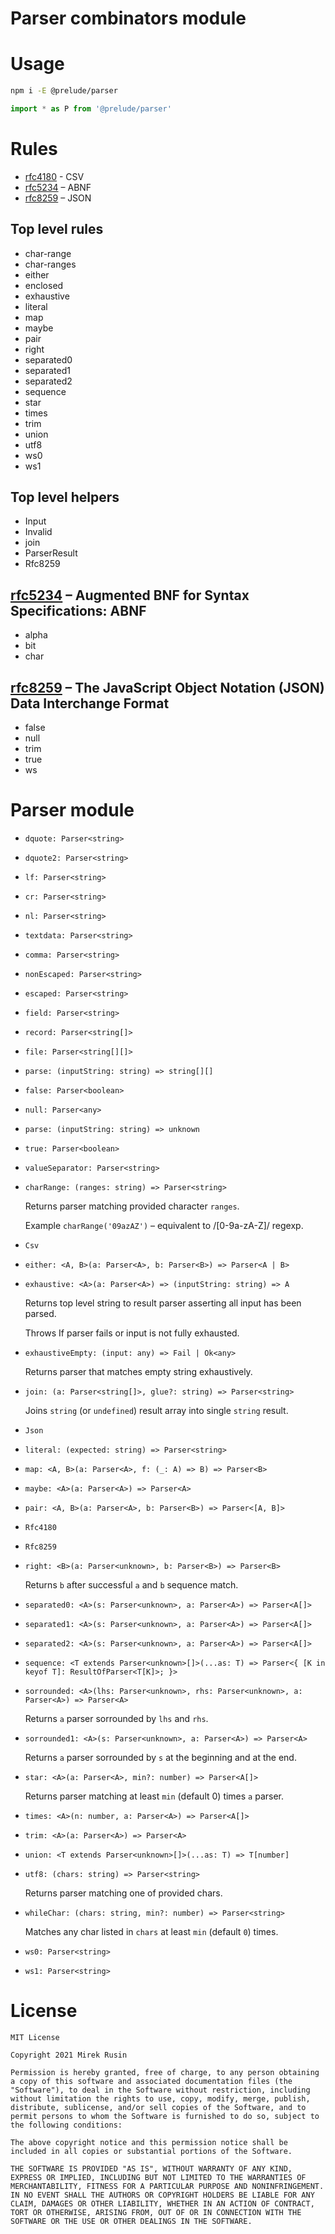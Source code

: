 # Parser combinators module

# Usage

```bash
npm i -E @prelude/parser
```

```ts
import * as P from '@prelude/parser'
```

# Rules

* [rfc4180](https://datatracker.ietf.org/doc/html/rfc4180) - CSV
* [rfc5234](https://datatracker.ietf.org/doc/html/rfc5234) – ABNF
* [rfc8259](https://datatracker.ietf.org/doc/html/rfc8259) – JSON

## Top level rules

* char-range
* char-ranges
* either
* enclosed
* exhaustive
* literal
* map
* maybe
* pair
* right
* separated0
* separated1
* separated2
* sequence
* star
* times
* trim
* union
* utf8
* ws0
* ws1

## Top level helpers

* Input
* Invalid
* join
* ParserResult
* Rfc8259

## [rfc5234](https://datatracker.ietf.org/doc/html/rfc5234) – Augmented BNF for Syntax Specifications: ABNF

* alpha
* bit
* char

## [rfc8259](https://datatracker.ietf.org/doc/html/rfc8259) – The JavaScript Object Notation (JSON) Data Interchange Format

* false
* null
* trim
* true
* ws

# Parser module

* `dquote: Parser<string>`

* `dquote2: Parser<string>`

* `lf: Parser<string>`

* `cr: Parser<string>`

* `nl: Parser<string>`

* `textdata: Parser<string>`

* `comma: Parser<string>`

* `nonEscaped: Parser<string>`

* `escaped: Parser<string>`

* `field: Parser<string>`

* `record: Parser<string[]>`

* `file: Parser<string[][]>`

* `parse: (inputString: string) => string[][]`

* `false: Parser<boolean>`

* `null: Parser<any>`

* `parse: (inputString: string) => unknown`

* `true: Parser<boolean>`

* `valueSeparator: Parser<string>`

* `charRange: (ranges: string) => Parser<string>`

  Returns parser matching provided character `ranges`.

  Example `charRange('09azAZ')` – equivalent to /[0-9a-zA-Z]/ regexp.

* `Csv`

* `either: <A, B>(a: Parser<A>, b: Parser<B>) => Parser<A | B>`

* `exhaustive: <A>(a: Parser<A>) => (inputString: string) => A`

  Returns top level string to result parser asserting all input has been parsed.

  Throws If parser fails or input is not fully exhausted.

* `exhaustiveEmpty: (input: any) => Fail | Ok<any>`

  Returns parser that matches empty string exhaustively.

* `join: (a: Parser<string[]>, glue?: string) => Parser<string>`

  Joins `string` (or `undefined`) result array into single `string` result.

* `Json`

* `literal: (expected: string) => Parser<string>`

* `map: <A, B>(a: Parser<A>, f: (_: A) => B) => Parser<B>`

* `maybe: <A>(a: Parser<A>) => Parser<A>`

* `pair: <A, B>(a: Parser<A>, b: Parser<B>) => Parser<[A, B]>`

* `Rfc4180`

* `Rfc8259`

* `right: <B>(a: Parser<unknown>, b: Parser<B>) => Parser<B>`

  Returns `b` after successful `a` and `b` sequence match.

* `separated0: <A>(s: Parser<unknown>, a: Parser<A>) => Parser<A[]>`

* `separated1: <A>(s: Parser<unknown>, a: Parser<A>) => Parser<A[]>`

* `separated2: <A>(s: Parser<unknown>, a: Parser<A>) => Parser<A[]>`

* `sequence: <T extends Parser<unknown>[]>(...as: T) => Parser<{ [K in keyof T]: ResultOfParser<T[K]>; }>`

* `sorrounded: <A>(lhs: Parser<unknown>, rhs: Parser<unknown>, a: Parser<A>) => Parser<A>`

  Returns `a` parser sorrounded by `lhs` and `rhs`.

* `sorrounded1: <A>(s: Parser<unknown>, a: Parser<A>) => Parser<A>`

  Returns `a` parser sorrounded by `s` at the beginning and at the end.

* `star: <A>(a: Parser<A>, min?: number) => Parser<A[]>`

  Returns parser matching at least `min` (default 0) times `a` parser.

* `times: <A>(n: number, a: Parser<A>) => Parser<A[]>`

* `trim: <A>(a: Parser<A>) => Parser<A>`

* `union: <T extends Parser<unknown>[]>(...as: T) => T[number]`

* `utf8: (chars: string) => Parser<string>`

  Returns parser matching one of provided chars.

* `whileChar: (chars: string, min?: number) => Parser<string>`

  Matches any char listed in `chars` at least `min` (default `0`) times.

* `ws0: Parser<string>`

* `ws1: Parser<string>`

# License

```
MIT License

Copyright 2021 Mirek Rusin

Permission is hereby granted, free of charge, to any person obtaining a copy of this software and associated documentation files (the "Software"), to deal in the Software without restriction, including without limitation the rights to use, copy, modify, merge, publish, distribute, sublicense, and/or sell copies of the Software, and to permit persons to whom the Software is furnished to do so, subject to the following conditions:

The above copyright notice and this permission notice shall be included in all copies or substantial portions of the Software.

THE SOFTWARE IS PROVIDED "AS IS", WITHOUT WARRANTY OF ANY KIND, EXPRESS OR IMPLIED, INCLUDING BUT NOT LIMITED TO THE WARRANTIES OF MERCHANTABILITY, FITNESS FOR A PARTICULAR PURPOSE AND NONINFRINGEMENT. IN NO EVENT SHALL THE AUTHORS OR COPYRIGHT HOLDERS BE LIABLE FOR ANY CLAIM, DAMAGES OR OTHER LIABILITY, WHETHER IN AN ACTION OF CONTRACT, TORT OR OTHERWISE, ARISING FROM, OUT OF OR IN CONNECTION WITH THE SOFTWARE OR THE USE OR OTHER DEALINGS IN THE SOFTWARE.
```
